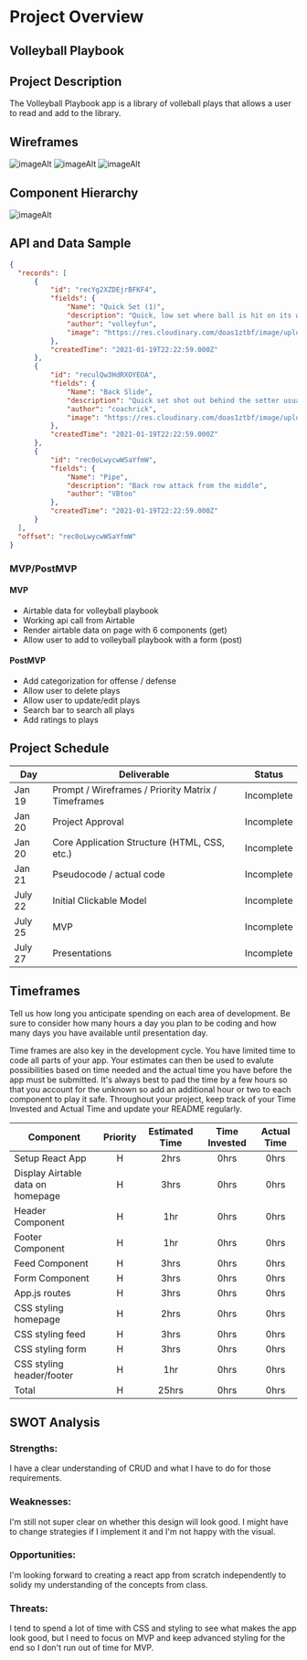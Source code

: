 # Project Overview

## Volleyball Playbook

## Project Description

The Volleyball Playbook app is a library of volleball plays that allows a user to read and add to the library. 

## Wireframes

![imageAlt](https://res.cloudinary.com/doas1ztbf/image/upload/v1611097333/Home%20Wireframe.png)
![imageAlt](https://res.cloudinary.com/doas1ztbf/image/upload/v1611097668/Plays%20Feed%20Wireframe.png)
![imageAlt](https://res.cloudinary.com/doas1ztbf/image/upload/v1611098227/Mobile%20Homepage%20Wireframe.png)

## Component Hierarchy

![imageAlt](https://res.cloudinary.com/doas1ztbf/image/upload/v1611096521/Component%20Hierarchy.png)

## API and Data Sample


```json
{
  "records": [
      {
          "id": "recYg2XZDEjrBFKF4",
          "fields": {
              "Name": "Quick Set (1)",
              "description": "Quick, low set where ball is hit on its way up usually in the middle positon",
              "author": "volleyfun",
              "image": "https://res.cloudinary.com/doas1ztbf/image/upload/v1611095652/quick_uwstwd.jpg"
          },
          "createdTime": "2021-01-19T22:22:59.000Z"
      },
      {
          "id": "reculQw3HdRXOYEOA",
          "fields": {
              "Name": "Back Slide",
              "description": "Quick set shot out behind the setter usually an attack by the middle position",
              "author": "coachrick",
              "image": "https://res.cloudinary.com/doas1ztbf/image/upload/v1611095893/pipe_qgxqul.jpg"
          },
          "createdTime": "2021-01-19T22:22:59.000Z"
      },
      {
          "id": "rec0oLwycwWSaYfmW",
          "fields": {
              "Name": "Pipe",
              "description": "Back row attack from the middle",
              "author": "VBtoo"
          },
          "createdTime": "2021-01-19T22:22:59.000Z"
      }
  ],
  "offset": "rec0oLwycwWSaYfmW"
}
```

### MVP/PostMVP

#### MVP 

- Airtable data for volleyball playbook
- Working api call from Airtable
- Render airtable data on page with 6 components (get)
- Allow user to add to volleyball playbook with a form (post)

#### PostMVP  

- Add categorization for offense / defense
- Allow user to delete plays
- Allow user to update/edit plays
- Search bar to search all plays
- Add ratings to plays

## Project Schedule


|  Day | Deliverable | Status
|---|---| ---|
|Jan 19| Prompt / Wireframes / Priority Matrix / Timeframes | Incomplete
|Jan 20| Project Approval | Incomplete
|Jan 20| Core Application Structure (HTML, CSS, etc.) | Incomplete
|Jan 21| Pseudocode / actual code | Incomplete
|July 22 | Initial Clickable Model  | Incomplete
|July 25| MVP | Incomplete
|July 27| Presentations | Incomplete

## Timeframes

Tell us how long you anticipate spending on each area of development. Be sure to consider how many hours a day you plan to be coding and how many days you have available until presentation day.

Time frames are also key in the development cycle.  You have limited time to code all parts of your app.  Your estimates can then be used to evalute possibilities based on time needed and the actual time you have before the app must be submitted. It's always best to pad the time by a few hours so that you account for the unknown so add an additional hour or two to each component to play it safe. Throughout your project, keep track of your Time Invested and Actual Time and update your README regularly.

| Component | Priority | Estimated Time | Time Invested | Actual Time |
| --- | :---: |  :---: | :---: | :---: |
| Setup React App | H | 2hrs| 0hrs | 0hrs |
| Display Airtable data on homepage | H | 3hrs| 0hrs | 0hrs |
| Header Component | H | 1hr| 0hrs | 0hrs |
| Footer Component | H | 1hr| 0hrs | 0hrs |
| Feed Component | H | 3hrs| 0hrs | 0hrs |
| Form Component | H | 3hrs| 0hrs | 0hrs |
| App.js routes | H | 3hrs| 0hrs | 0hrs |
| CSS styling homepage | H | 2hrs| 0hrs | 0hrs |
| CSS styling feed | H | 3hrs| 0hrs | 0hrs |
| CSS styling form| H | 3hrs| 0hrs | 0hrs |
| CSS styling header/footer | H | 1hr| 0hrs | 0hrs |
| Total | H | 25hrs| 0hrs | 0hrs |

## SWOT Analysis

### Strengths:
I have a clear understanding of CRUD and what I have to do for those requirements. 
### Weaknesses:
I'm still not super clear on whether this design will look good. I might have to change strategies if I implement it and I'm not happy with the visual.
### Opportunities:
I'm looking forward to creating a react app from scratch independently to solidy my understanding of the concepts from class.
### Threats:
I tend to spend a lot of time with CSS and styling to see what makes the app look good, but I need to focus on MVP and keep advanced styling for the end so I don't run out of time for MVP.